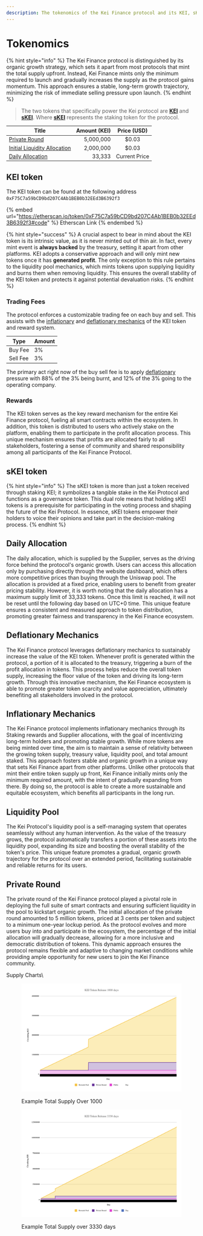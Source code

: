 ```yaml
---
description: The tokenomics of the Kei Finance protocol and its KEI, sKEI tokens.
---
```


# Tokenomics

{% hint style="info" %}
The Kei Finance protocol is distinguished by its organic growth strategy, which sets it apart from most protocols that mint the total supply upfront. Instead, Kei Finance mints only the minimum required to launch and gradually increases the supply as the protocol gains momentum. This approach ensures a stable, long-term growth trajectory, minimizing the risk of immediate selling pressure upon launch.
{% endhint %}

> The two tokens that specifically power the Kei protocol are [**KEI**](tokenomics.md#kei-token) and [**sKEI**](tokenomics.md#skei-token). Where [**sKEI**](tokenomics.md#skei-token) represents the staking token for the protocol.

| Title                                                        | Amount (KEI) |  Price (USD)  |
| ------------------------------------------------------------ | -----------: | :-----------: |
| [Private Round](tokenomics.md#private-round)                 |    5,000,000 |     $0.03     |
| [Initial Liquidity Allocation](tokenomics.md#liquidity-pool) |    2,000,000 |     $0.03     |
| [Daily Allocation](tokenomics.md#daily-allocation)           |       33,333 | Current Price |



## KEI token

The KEI token can be found at the following address `0xF75C7a59bCD9bd207C4Ab1BEB0b32EEd3B6392f3`

{% embed url="https://etherscan.io/token/0xF75C7a59bCD9bd207C4Ab1BEB0b32EEd3B6392f3#code" %}
Etherscan Link
{% endembed %}

{% hint style="success" %}
A crucial aspect to bear in mind about the KEI token is its intrinsic value, as it is never minted out of thin air. In fact, every mint event is **always backed** by the treasury, setting it apart from other platforms. KEI adopts a conservative approach and will only mint new tokens once it has **generated profit**. The only exception to this rule pertains to the liquidity pool mechanics, which mints tokens upon supplying liquidity and burns them when removing liquidity. This ensures the overall stability of the KEI token and protects it against potential devaluation risks.
{% endhint %}

### Trading Fees

The protocol enforces a customizable trading fee on each buy and sell. This assists with the [inflationary](tokenomics.md#inflationary-mechanisms) and [deflationary mechanics](tokenomics.md#deflationary-mechanisms) of the KEI token and reward system.

| Type     | Amount |
| -------- | ------ |
| Buy Fee  | 3%     |
| Sell Fee | 3%     |

The primary act right now of the buy sell fee is to apply [deflationary](tokenomics.md#deflationary-mechanisms) pressure with 88% of the 3% being burnt, and 12% of the 3% going to the operating company.

### Rewards

The KEI token serves as the key reward mechanism for the entire Kei Finance protocol, fueling all smart contracts within the ecosystem. In addition, this token is distributed to users who actively stake on the platform, enabling them to participate in the profit allocation process. This unique mechanism ensures that profits are allocated fairly to all stakeholders, fostering a sense of community and shared responsibility among all participants of the Kei Finance Protocol.



## sKEI token

{% hint style="info" %}
The sKEI token is more than just a token received through staking KEI; it symbolizes a tangible stake in the Kei Protocol and functions as a governance token. This dual role means that holding sKEI tokens is a prerequisite for participating in the voting process and shaping the future of the Kei Protocol. In essence, sKEI tokens empower their holders to voice their opinions and take part in the decision-making process.
{% endhint %}



## Daily Allocation

The daily allocation, which is supplied by the Supplier, serves as the driving force behind the protocol's organic growth. Users can access this allocation only by purchasing directly through the website dashboard, which offers more competitive prices than buying through the Uniswap pool. The allocation is provided at a fixed price, enabling users to benefit from greater pricing stability. However, it is worth noting that the daily allocation has a maximum supply limit of 33,333 tokens. Once this limit is reached, it will not be reset until the following day based on UTC+0 time. This unique feature ensures a consistent and measured approach to token distribution, promoting greater fairness and transparency in the Kei Finance ecosystem.

## Deflationary Mechanics

The Kei Finance protocol leverages deflationary mechanics to sustainably increase the value of the KEI token. Whenever profit is generated within the protocol, a portion of it is allocated to the treasury, triggering a burn of the profit allocation in tokens. This process helps reduce the overall token supply, increasing the floor value of the token and driving its long-term growth. Through this innovative mechanism, the Kei Finance ecosystem is able to promote greater token scarcity and value appreciation, ultimately benefiting all stakeholders involved in the protocol.

## Inflationary Mechanics

The Kei Finance protocol implements inflationary mechanics through its Staking rewards and Supplier allocations, with the goal of incentivizing long-term holders and promoting stable growth. While more tokens are being minted over time, the aim is to maintain a sense of relativity between the growing token supply, treasury value, liquidity pool, and total amount staked. This approach fosters stable and organic growth in a unique way that sets Kei Finance apart from other platforms. Unlike other protocols that mint their entire token supply up front, Kei Finance initially mints only the minimum required amount, with the intent of gradually expanding from there. By doing so, the protocol is able to create a more sustainable and equitable ecosystem, which benefits all participants in the long run.

## Liquidity Pool

The Kei Protocol's liquidity pool is a self-managing system that operates seamlessly without any human intervention. As the value of the treasury grows, the protocol automatically transfers a portion of these assets into the liquidity pool, expanding its size and boosting the overall stability of the token's price. This unique feature promotes a gradual, organic growth trajectory for the protocol over an extended period, facilitating sustainable and reliable returns for its users.

## Private Round

The private round of the Kei Finance protocol played a pivotal role in deploying the full suite of smart contracts and ensuring sufficient liquidity in the pool to kickstart organic growth. The initial allocation of the private round amounted to 5 million tokens, priced at 3 cents per token and subject to a minimum one-year lockup period. As the protocol evolves and more users buy into and participate in the ecosystem, the percentage of the initial allocation will gradually decrease, allowing for a more inclusive and democratic distribution of tokens. This dynamic approach ensures the protocol remains flexible and adaptive to changing market conditions while providing ample opportunity for new users to join the Kei Finance community.

Supply Charts\



<figure><img src="../.gitbook/assets/image (1).png" alt=""><figcaption><p>Example Total Supply Over 1000</p></figcaption></figure>

<figure><img src="../.gitbook/assets/image (3).png" alt=""><figcaption><p>Example Total Supply over 3330 days</p></figcaption></figure>

